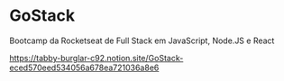 # GoStack

Bootcamp da Rocketseat de Full Stack em JavaScript, Node.JS e React

https://tabby-burglar-c92.notion.site/GoStack-eced570eed534056a678ea721036a8e6
